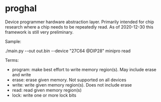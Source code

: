 # proghal

Device programmer hardware abstraction layer.
Primarily intended for chip research where a chip needs to be repeatedly read.
As of 2020-12-30 this framework is still very preliminary.

Sample:

  ./main.py --out out.bin --device "27C64 @DIP28" minipro read

Terms:
* program: make best effort to write memory region(s). May include erase and write
* erase: erase given memory. Not supported on all devices
* write: write given memory region(s). Does not include erase
* read: read given memory region(s)
* lock: write one or more lock bits

